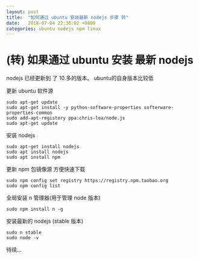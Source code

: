 ```yaml
---
layout: post
title:  "如何通过 ubuntu 安装最新 nodejs 步骤 转"
date:   2018-07-04 22:36:02 +0800
categories: ubuntu nodejs npm linux
---
```

# (转) 如果通过 ubuntu 安装 最新 nodejs

nodejs 已经更新到 了 10.多的版本。 ubuntu的自身版本比较低


更新 ubuntu 软件源

``` 
sudo apt-get update
sudo apt-get install -y python-software-properties softerware-properties-common
sudo add-apt-registory ppa:chris-lea/node.js
sudo apt-get update
```

安装 nodejs

```
sudo apt-get install nodejs
sudo apt install nodejs
sudo apt install npm
```

更新 npm 包镜像源 方便快速下载

```
sudo npm config set registry https://registry.npm.taobao.org
sudo npm config list
```
全局安装 n 管理器(用于管理 node 版本)


```
sudo npm install n -g
```
安装最新的 nodejs (stable 版本)

```
sudo n stable
sudo node -v
```


待续...





 

 



[jekyll-docs]: https://jekyllrb.com/docs/home
[jekyll-gh]:   https://github.com/jekyll/jekyll
[jekyll-talk]: https://talk.jekyllrb.com/
